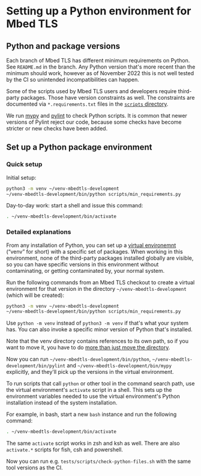 # Setting up a Python environment for Mbed TLS

## Python and package versions

Each branch of Mbed TLS has different minimum requirements on Python. See `README.md` in the branch. Any Python version that's more recent than the minimum should work, however as of November 2022 this is not well tested by the CI so unintended incompatibilities can happen.

Some of the scripts used by Mbed TLS users and developers require third-party packages. Those have version constraints as well. The constraints are documented via `*.requirements.txt` files in the [`scripts` directory](https://github.com/Mbed-TLS/mbedtls/tree/development/scripts).

We run [mypy](http://mypy-lang.org/) and [pylint](https://pylint.pycqa.org/en/latest/) to check Python scripts. It is common that newer versions of Pylint reject our code, because some checks have become stricter or new checks have been added.

## Set up a Python package environment

### Quick setup

Initial setup:

```sh
python3 -m venv ~/venv-mbedtls-development
~/venv-mbedtls-development/bin/python scripts/min_requirements.py
```

Day-to-day work: start a shell and issue this command:
```sh
. ~/venv-mbedtls-development/bin/activate
```

### Detailed explanations

From any installation of Python, you can set up a [virtual environemnt](https://realpython.com/python-virtual-environments-a-primer/) (“venv” for short) with a specific set of packages. When working in this environment, none of the third-party packages installed globally are visible, so you can have specific versions in this environment without contaminating, or getting contaminated by, your normal system.

Run the following commands from an Mbed TLS checkout to create a virtual environment for that version in the directory `~/venv-mbedtls-development` (which will be created):
```sh
python3 -m venv ~/venv-mbedtls-development
~/venv-mbedtls-development/bin/python scripts/min_requirements.py
```
Use `python -m venv` instead of `python3 -m venv` if that's what your system has. You can also invoke a specific minor version of Python that's installed.

Note that the venv directory contains references to its own path, so if you want to move it, you have to do [more than just move the directory](https://stackoverflow.com/questions/32407365/can-i-move-a-virtualenv).

Now you can run `~/venv-mbedtls-development/bin/python`, `~/venv-mbedtls-development/bin/pylint` and `~/venv-mbedtls-development/bin/mypy` explicitly, and they'll pick up the versions in the virtual environment.

To run scripts that call `python` or other tool in the command search path, use the virtual environment's `activate` script in a shell. This sets up the environment variables needed to use the virtual environment's Python installation instead of the system installation.

For example, in bash, start a new `bash` instance and run the following command:
```sh
. ~/venv-mbedtls-development/bin/activate
```
The same `activate` script works in zsh and ksh as well. There are also `activate.*` scripts for fish, csh and powershell.

Now you can run e.g. `tests/scripts/check-python-files.sh` with the same tool versions as the CI.

